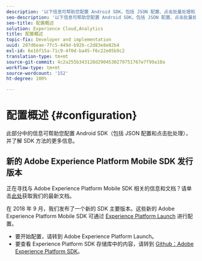 ```yaml
---
description: '以下信息可帮助您配置 Android SDK，包括 JSON 配置、点击批量处理和 SDK 方法 '
seo-description: '以下信息可帮助您配置 Android SDK，包括 JSON 配置、点击批量处理和 SDK 方法 '
seo-title: 配置概述
solution: Experience Cloud,Analytics
title: 配置概述
topic-fix: Developer and implementation
uuid: 207d6eae-7fc5-449d-b92b-c2d83e8e82b4
exl-id: 6e16f15a-71c9-4f0d-ba45-f6c22e05b9c2
translation-type: tm+mt
source-git-commit: 4c2a255b343128d2904530279751767e7f99a10a
workflow-type: tm+mt
source-wordcount: '152'
ht-degree: 100%

---
```


# 配置概述 {#configuration}

此部分中的信息可帮助您配置 Android SDK（包括 JSON 配置和点击批处理），并了解 SDK 方法的更多信息。

## 新的 Adobe Experience Platform Mobile SDK 发行版本

正在寻找与 Adobe Experience Platform Mobile SDK 相关的信息和文档？请单击[此处](https://aep-sdks.gitbook.io/docs/)获取我们的最新文档。

在 2018 年 9 月，我们发布了一个新的 SDK 主要版本。这些新的 Adobe Experience Platform Mobile SDK 可通过 [Experience Platform Launch](https://www.adobe.com/cn/experience-platform/launch.html) 进行配置。

* 要开始配置，请转到 Adobe Experience Platform Launch。
* 要查看 Experience Platform SDK 存储库中的内容，请转到 [Github：Adobe Experience Platform SDK](https://github.com/Adobe-Marketing-Cloud/acp-sdks)。
